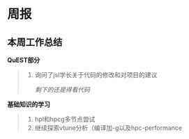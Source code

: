 # 周报



## 本周工作总结

**QuEST部分**

> 1. 询问了jsl学长关于代码的修改和对项目的建议
>
>    *剩下的还是得看代码*



**基础知识的学习**

> 1. hpl和hpcg多节点尝试
> 2. 继续探索vtune分析（编译加-g以及hpc-performance